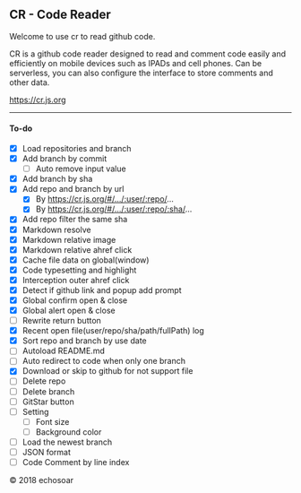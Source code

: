 ## CR - Code Reader

Welcome to use cr to read github code.

CR is a github code reader designed to read and comment code easily and efficiently on mobile devices such as IPADs and cell phones. Can be serverless, you can also configure the interface to store comments and other data.

https://cr.js.org 

------------

#### To-do
- [x] Load repositories and branch
- [x] Add branch by commit
  - [ ] Auto remove input value
- [x] Add branch by sha
- [x] Add repo and branch by url 
  - [x] By https://cr.js.org/#/.../:user/:repo/...
  - [x] By https://cr.js.org/#/.../:user/:repo/:sha/...
- [x] Add repo filter the same sha
- [x] Markdown resolve
- [x] Markdown relative image
- [x] Markdown relative ahref click
- [x] Cache file data on global(window)
- [x] Code typesetting and highlight
- [x] Interception outer ahref click
- [x] Detect if github link and popup add prompt
- [x] Global confirm open & close
- [x] Global alert open & close
- [ ] Rewrite return button
- [x] Recent open file(user/repo/sha/path/fullPath) log
- [x] Sort repo and branch by use date
- [ ] Autoload README.md
- [ ] Auto redirect to code when only one branch
- [x] Download or skip to github for not support file 
- [ ] Delete repo
- [ ] Delete branch
- [ ] GitStar button 
- [ ] Setting             
  - [ ] Font size
  - [ ] Background color
- [ ] Load the newest branch
- [ ] JSON format
- [ ] Code Comment by line index

© 2018 echosoar

